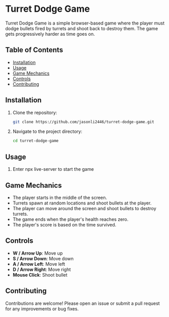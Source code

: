 # Turret Dodge Game

Turret Dodge Game is a simple browser-based game where the player must dodge bullets fired by turrets and shoot back to destroy them. The game gets progressively harder as time goes on.

## Table of Contents

- [Installation](#installation)
- [Usage](#usage)
- [Game Mechanics](#game-mechanics)
- [Controls](#controls)
- [Contributing](#contributing)

## Installation

1. Clone the repository:
   ```sh
   git clone https://github.com/jasonli2446/turret-dodge-game.git
   ```
2. Navigate to the project directory:
   ```sh
   cd turret-dodge-game
   ```

## Usage

1. Enter npx live-server to start the game

## Game Mechanics

- The player starts in the middle of the screen.
- Turrets spawn at random locations and shoot bullets at the player.
- The player can move around the screen and shoot bullets to destroy turrets.
- The game ends when the player's health reaches zero.
- The player's score is based on the time survived.

## Controls

- **W / Arrow Up**: Move up
- **S / Arrow Down**: Move down
- **A / Arrow Left**: Move left
- **D / Arrow Right**: Move right
- **Mouse Click**: Shoot bullet

## Contributing

Contributions are welcome! Please open an issue or submit a pull request for any improvements or bug fixes.
